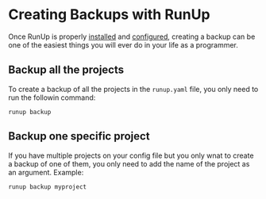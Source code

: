 # Creating Backups with RunUp

Once RunUp is properly [installed](getting-started.md#installation) and [configured](setup.md#configuration), creating a backup can be one of the easiest things you will ever do in your life as a programmer.

## Backup all the projects

To create a backup of all the projects in the `runup.yaml` file, you only need to run the followin command:

```
runup backup
```

## Backup one specific project

If you have multiple projects on your config file but you only wnat to create a backup of one of them, you only need to add the name of the project as an argument. Example:

```
runup backup myproject
```
